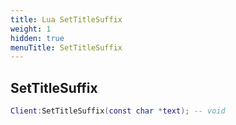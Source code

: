 ```yaml
---
title: Lua SetTitleSuffix
weight: 1
hidden: true
menuTitle: SetTitleSuffix
---
```

## SetTitleSuffix
```lua
Client:SetTitleSuffix(const char *text); -- void
```